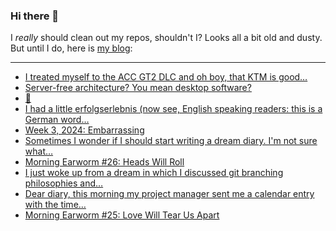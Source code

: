 ### Hi there 👋

I _really_ should clean out my repos, shouldn't I? Looks all a bit old and dusty. But until I do, here is [my blog](https://lostfocus.de/):

--- 

<!-- POST-LIST:START -->
- [I treated myself to the ACC GT2 DLC and oh boy, that KTM is good…](https://lostfocus.de/2024/01/24/232046/)
- [Server-free architecture? You mean desktop software?](https://lostfocus.de/2024/01/24/232044/)
- [🙂](https://lostfocus.de/2024/01/24/232042/)
- [I had a little erfolgserlebnis &lpar;now see, English speaking readers: this is a German word…](https://lostfocus.de/2024/01/22/232038/)
- [Week 3, 2024: Embarrassing](https://lostfocus.de/2024/01/21/week-3-2024-embarrassing/)
- [Sometimes I wonder if I should start writing a dream diary. I&#39;m not sure what…](https://lostfocus.de/2024/01/20/232030/)
- [Morning Earworm #26: Heads Will Roll](https://lostfocus.de/2024/01/19/morning-earworm-25-heads-will-roll/)
- [I just woke up from a dream in which I discussed git branching philosophies and…](https://lostfocus.de/2024/01/19/232021/)
- [Dear diary, this morning my project manager sent me a calendar entry with the time…](https://lostfocus.de/2024/01/18/232019/)
- [Morning Earworm #25: Love Will Tear Us Apart](https://lostfocus.de/2024/01/17/morning-earworm-25-love-will-tear-us-apart/)
<!-- POST-LIST:END -->

<!--
**lostfocus/lostfocus** is a ✨ _special_ ✨ repository because its `README.md` (this file) appears on your GitHub profile.

Here are some ideas to get you started:

- 🔭 I’m currently working on ...
- 🌱 I’m currently learning ...
- 👯 I’m looking to collaborate on ...
- 🤔 I’m looking for help with ...
- 💬 Ask me about ...
- 📫 How to reach me: ...
- 😄 Pronouns: ...
- ⚡ Fun fact: ...
-->
